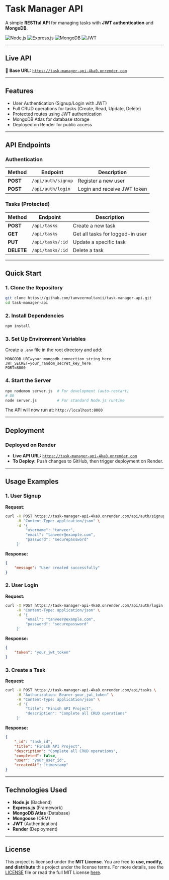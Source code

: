 # Task Manager API

A simple **RESTful API** for managing tasks with **JWT authentication** and **MongoDB**.

![Node.js](https://img.shields.io/badge/Node.js-18.x-green?style=flat&logo=node.js)
![Express.js](https://img.shields.io/badge/Express.js-4.x-lightgrey?style=flat&logo=express)
![MongoDB](https://img.shields.io/badge/MongoDB-Atlas-green?style=flat&logo=mongodb)
![JWT](https://img.shields.io/badge/Auth-JWT-orange?style=flat&logo=jsonwebtokens)

---

## Live API
🔗 **Base URL:** [`https://task-manager-api-4ka0.onrender.com`](https://task-manager-api-4ka0.onrender.com/)

---

## Features
- User Authentication (Signup/Login with JWT)
- Full CRUD operations for tasks (Create, Read, Update, Delete)  
- Protected routes using JWT authentication  
- MongoDB Atlas for database storage 
- Deployed on Render for public access

---

## API Endpoints

### Authentication
| Method | Endpoint | Description |
|--------|----------|-------------|
| **POST** | `/api/auth/signup` | Register a new user |
| **POST** | `/api/auth/login` | Login and receive JWT token |

### Tasks (Protected)
| Method | Endpoint | Description |
|--------|----------|-------------|
| **POST** | `/api/tasks` | Create a new task |
| **GET** | `/api/tasks` | Get all tasks for logged-in user |
| **PUT** | `/api/tasks/:id` | Update a specific task |
| **DELETE** | `/api/tasks/:id` | Delete a task |

---

## Quick Start

### 1. Clone the Repository
```bash
git clone https://github.com/tanveermultanii/task-manager-api.git
cd task-manager-api
```

### 2. Install Dependencies
```bash
npm install
```

### 3. Set Up Environment Variables
Create a `.env` file in the root directory and add:
```plaintext
MONGODB_URI=your_mongodb_connection_string_here
JWT_SECRET=your_random_secret_key_here
PORT=8000
```

### 4. Start the Server
```bash
npx nodemon server.js  # For development (auto-restart)
# OR
node server.js         # For standard Node.js runtime
```
The API will now run at: `http://localhost:8000`

---

## Deployment
### Deployed on Render
- **Live API URL:** [`https://task-manager-api-4ka0.onrender.com`](https://task-manager-api-4ka0.onrender.com/)
- **To Deploy:** Push changes to GitHub, then trigger deployment on Render.

---

## Usage Examples

### 1. User Signup
**Request:**  
```bash
curl -X POST https://task-manager-api-4ka0.onrender.com/api/auth/signup \
     -H "Content-Type: application/json" \
     -d '{
         "username": "tanveer",
         "email": "tanveer@example.com",
         "password": "securepassword"
     }'
```
**Response:**
```json
{
    "message": "User created successfully"
}
```

### 2. User Login
**Request:**
```bash
curl -X POST https://task-manager-api-4ka0.onrender.com/api/auth/login \
     -H "Content-Type: application/json" \
     -d '{
         "email": "tanveer@example.com",
         "password": "securepassword"
     }'
```
**Response:**
```json
{
    "token": "your_jwt_token"
}
```

### 3. Create a Task
**Request:**
```bash
curl -X POST https://task-manager-api-4ka0.onrender.com/api/tasks \
     -H "Authorization: Bearer your_jwt_token" \
     -H "Content-Type: application/json" \
     -d '{
         "title": "Finish API Project",
         "description": "Complete all CRUD operations"
     }'
```
**Response:**
```json
{
    "_id": "task_id",
    "title": "Finish API Project",
    "description": "Complete all CRUD operations",
    "completed": false,
    "user": "your_user_id",
    "createdAt": "timestamp"
}
```

---

## Technologies Used
- **Node.js** (Backend)
- **Express.js** (Framework)
- **MongoDB Atlas** (Database)
- **Mongoose** (ORM)
- **JWT** (Authentication)
- **Render** (Deployment)

---

## License
This project is licensed under the **MIT License**.
You are free to **use, modify, and distribute** this project under the license terms.
For more details, see the [LICENSE](LICENSE) file or read the full MIT License [here](https://opensource.org/licenses/MIT).
